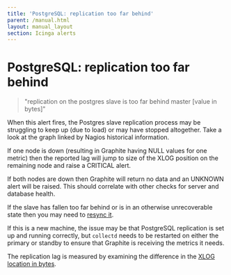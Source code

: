 ```yaml
---
title: 'PostgreSQL: replication too far behind'
parent: /manual.html
layout: manual_layout
section: Icinga alerts
---
```


# PostgreSQL: replication too far behind

> "replication on the postgres slave is too far behind master [value in bytes]"

When this alert fires, the Postgres slave replication process may be
struggling to keep up (due to load) or may have stopped altogether. Take
a look at the graph linked by Nagios historical information.

If one node is down (resulting in Graphite having NULL values for one
metric) then the reported lag will jump to size of the XLOG position on
the remaining node and raise a CRITICAL alert.

If both nodes are down then Graphite will return no data and an UNKNOWN
alert will be raised. This should correlate with other checks for server
and database health.

If the slave has fallen too far behind or is in an otherwise
unrecoverable state then you may need to [resync
it](../infrastructure/howto/setup-postgresql-replication.html#syncing-a-standby).

If this is a new machine, the issue may be that PostgreSQL replication
is set up and running correctly, but `collectd` needs to be restarted on
either the primary or standby to ensure that Graphite is receiving the
metrics it needs.

The replication lag is measured by examining the difference in the [XLOG
location in
bytes](https://wiki.postgresql.org/wiki/Streaming_Replication).
